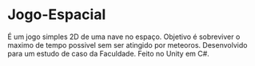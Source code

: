 # Jogo-Espacial
 
É um jogo simples 2D de uma nave no espaço. Objetivo é sobreviver o maximo de tempo possivel sem ser atingido por meteoros.
Desenvolvido para um estudo de caso da Faculdade.
Feito no Unity em C#.


